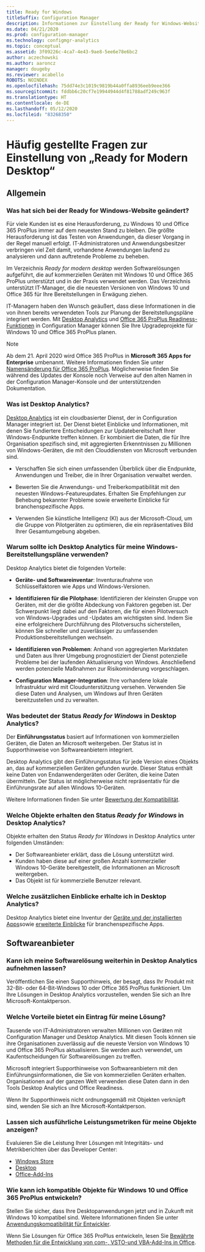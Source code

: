 ```yaml
---
title: Ready for Windows
titleSuffix: Configuration Manager
description: Informationen zur Einstellung der Ready for Windows-Website
ms.date: 04/21/2020
ms.prod: configuration-manager
ms.technology: configmgr-analytics
ms.topic: conceptual
ms.assetid: 3f09226c-4ca7-4e43-9ae8-5ee6e78e6bc2
author: aczechowski
ms.author: aaroncz
manager: dougeby
ms.reviewer: acabello
ROBOTS: NOINDEX
ms.openlocfilehash: 75dd74e3c1019c9819b44a0ffa8936eeb9eee366
ms.sourcegitcommit: fddbb6c20cf7e19944944d4f81788adf249c963f
ms.translationtype: HT
ms.contentlocale: de-DE
ms.lasthandoff: 05/12/2020
ms.locfileid: "83268350"
---
```

# <a name="ready-for-modern-desktop-retirement-faq"></a>Häufig gestellte Fragen zur Einstellung von „Ready for Modern Desktop“

<!-- placeholder -->

## <a name="general"></a>Allgemein

### <a name="what-happened-to-the-ready-for-windows-website"></a>Was hat sich bei der Ready for Windows-Website geändert?

Für viele Kunden ist es eine Herausforderung, zu Windows 10 und Office 365 ProPlus immer auf dem neuesten Stand zu bleiben. Die größte Herausforderung ist das Testen von Anwendungen, da dieser Vorgang in der Regel manuell erfolgt. IT-Administratoren und Anwendungsbesitzer verbringen viel Zeit damit, vorhandene Anwendungen laufend zu analysieren und dann auftretende Probleme zu beheben.

Im Verzeichnis *Ready for modern desktop* werden Softwarelösungen aufgeführt, die auf kommerziellen Geräten mit Windows 10 und Office 365 ProPlus unterstützt und in der Praxis verwendet werden. Das Verzeichnis unterstützt IT-Manager, die die neuesten Versionen von Windows 10 und Office 365 für Ihre Bereitstellungen in Erwägung ziehen.

IT-Managern haben den Wunsch geäußert, dass diese Informationen in die von ihnen bereits verwendeten Tools zur Planung der Bereitstellungspläne integriert werden. Mit [Desktop Analytics](https://aka.ms/dadocs) und [Office 365 ProPlus Readiness-Funktionen](https://docs.microsoft.com/deployoffice/readiness-tools#office-365-proplus-readiness-features-in-configuration-manager-current-branch) in Configuration Manager können Sie Ihre Upgradeprojekte für Windows 10 und Office 365 ProPlus planen. 

> [!Note]
> Ab dem 21. April 2020 wird Office 365 ProPlus in **Microsoft 365 Apps for Enterprise** umbenannt. Weitere Informationen finden Sie unter [Namensänderung für Office 365 ProPlus](https://docs.microsoft.com/deployoffice/name-change). Möglicherweise finden Sie während des Updates der Konsole noch Verweise auf den alten Namen in der Configuration Manager-Konsole und der unterstützenden Dokumentation.

### <a name="what-is-desktop-analytics"></a>Was ist Desktop Analytics?

[Desktop Analytics](https://aka.ms/dadocs) ist ein cloudbasierter Dienst, der in Configuration Manager integriert ist. Der Dienst bietet Einblicke und Informationen, mit denen Sie fundiertere Entscheidungen zur Updatebereitschaft Ihrer Windows-Endpunkte treffen können. Er kombiniert die Daten, die für Ihre Organisation spezifisch sind, mit aggregierten Erkenntnissen zu Millionen von Windows-Geräten, die mit den Clouddiensten von Microsoft verbunden sind.

-    Verschaffen Sie sich einen umfassenden Überblick über die Endpunkte, Anwendungen und Treiber, die in Ihrer Organisation verwaltet werden.

-    Bewerten Sie die Anwendungs- und Treiberkompatibilität mit den neuesten Windows-Featureupdates. Erhalten Sie Empfehlungen zur Behebung bekannter Probleme sowie erweiterte Einblicke für branchenspezifische Apps.

-    Verwenden Sie künstliche Intelligenz (KI) aus der Microsoft-Cloud, um die Gruppe von Pilotgeräten zu optimieren, die ein repräsentatives Bild Ihrer Gesamtumgebung abgeben.

### <a name="why-should-i-use-desktop-analytics-for-my-windows-deployment-plans"></a>Warum sollte ich Desktop Analytics für meine Windows-Bereitstellungspläne verwenden?

Desktop Analytics bietet die folgenden Vorteile:

-    **Geräte- und Softwareinventar**: Inventuraufnahme von Schlüsselfaktoren wie Apps und Windows-Versionen.

-    **Identifizieren für die Pilotphase**: Identifizieren der kleinsten Gruppe von Geräten, mit der die größte Abdeckung von Faktoren gegeben ist. Der Schwerpunkt liegt dabei auf den Faktoren, die für einen Pilotversuch von Windows-Upgrades und -Updates am wichtigsten sind. Indem Sie eine erfolgreichere Durchführung des Pilotversuchs sicherstellen, können Sie schneller und zuverlässiger zu umfassenden Produktionsbereitstellungen wechseln.

-    **Identifizieren von Problemen**: Anhand von aggregierten Marktdaten und Daten aus Ihrer Umgebung prognostiziert der Dienst potenzielle Probleme bei der laufenden Aktualisierung von Windows. Anschließend werden potenzielle Maßnahmen zur Risikominderung vorgeschlagen.

-    **Configuration Manager-Integration**: Ihre vorhandene lokale Infrastruktur wird mit Cloudunterstützung versehen. Verwenden Sie diese Daten und Analysen, um Windows auf Ihren Geräten bereitzustellen und zu verwalten.

### <a name="what-does-the-ready-for-windows-status-mean-in-desktop-analytics"></a>Was bedeutet der Status *Ready for Windows* in Desktop Analytics?

Der **Einführungsstatus** basiert auf Informationen von kommerziellen Geräten, die Daten an Microsoft weitergeben. Der Status ist in Supporthinweise von Softwareanbietern integriert.

Desktop Analytics gibt den Einführungsstatus für jede Version eines Objekts an, das auf kommerziellen Geräten gefunden wurde. Dieser Status enthält keine Daten von Endanwendergeräten oder Geräten, die keine Daten übermitteln. Der Status ist möglicherweise nicht repräsentativ für die Einführungsrate auf allen Windows 10-Geräten.

Weitere Informationen finden Sie unter [Bewertung der Kompatibilität](compat-assessment.md).

### <a name="what-assets-get-the-ready-for-windows-status-in-desktop-analytics"></a>Welche Objekte erhalten den Status *Ready for Windows* in Desktop Analytics? 

Objekte erhalten den Status *Ready for Windows* in Desktop Analytics unter folgenden Umständen:

-    Der Softwareanbieter erklärt, dass die Lösung unterstützt wird.
-    Kunden haben diese auf einer großen Anzahl kommerzieller Windows 10-Geräte bereitgestellt, die Informationen an Microsoft weitergeben.
-    Das Objekt ist für kommerzielle Benutzer relevant.

### <a name="what-additional-insights-do-i-get-in-desktop-analytics"></a>Welche zusätzlichen Einblicke erhalte ich in Desktop Analytics?

Desktop Analytics bietet eine Inventur der [Geräte und der installierten Apps](about-assets.md)sowie [erweiterte Einblicke](compat-assessment.md#advanced-insights) für branchenspezifische Apps. 

## <a name="software-providers"></a>Softwareanbieter

### <a name="can-i-still-list-my-software-solution-in-desktop-analytics"></a>Kann ich meine Softwarelösung weiterhin in Desktop Analytics aufnehmen lassen?

Veröffentlichen Sie einen Supporthinweis, der besagt, dass Ihr Produkt mit 32-Bit- oder 64-Bit-Windows 10 oder Office 365 ProPlus funktioniert. Um Ihre Lösungen in Desktop Analytics vorzustellen, wenden Sie sich an Ihre Microsoft-Kontaktperson.

### <a name="how-can-listing-my-solutions-benefit-me"></a>Welche Vorteile bietet ein Eintrag für meine Lösung?

Tausende von IT-Administratoren verwalten Millionen von Geräten mit Configuration Manager und Desktop Analytics. Mit diesen Tools können sie ihre Organisationen zuverlässig auf die neueste Version von Windows 10 und Office 365 ProPlus aktualisieren. Sie werden auch verwendet, um Kaufentscheidungen für Softwarelösungen zu treffen.

Microsoft integriert Supporthinweise von Softwareanbietern mit den Einführungsinformationen, die Sie von kommerziellen Geräten erhalten. Organisationen auf der ganzen Welt verwenden diese Daten dann in den Tools Desktop Analytics und Office Readiness. 

Wenn Ihr Supporthinweis nicht ordnungsgemäß mit Objekten verknüpft sind, wenden Sie sich an Ihre Microsoft-Kontaktperson.

### <a name="can-i-see-detailed-performance-metrics-on-my-assets"></a>Lassen sich ausführliche Leistungsmetriken für meine Objekte anzeigen?

Evaluieren Sie die Leistung Ihrer Lösungen mit Integritäts- und Metrikberichten über das Developer Center: 

- [Windows Store](https://docs.microsoft.com/windows/uwp/publish/health-report)
- [Desktop](https://docs.microsoft.com/windows/desktop/appxpkg/windows-desktop-application-program)
- [Office-Add-Ins](https://docs.microsoft.com/office/dev/store/update-unpublish-and-view-metrics) 

### <a name="how-can-i-develop-compatible-assets-for-windows-10-and-office-365-proplus"></a>Wie kann ich kompatible Objekte für Windows 10 und Office 365 ProPlus entwickeln?

Stellen Sie sicher, dass Ihre Desktopanwendungen jetzt und in Zukunft mit Windows 10 kompatibel sind. Weitere Informationen finden Sie unter [Anwendungskompatibilität für Entwickler](https://developer.microsoft.com/windows/desktop/app-compatibility).

Wenn Sie Lösungen für Office 365 ProPlus entwickeln, lesen Sie [Bewährte Methoden für die Entwicklung von com-, VSTO-und VBA-Add-Ins in Office](https://docs.microsoft.com/visualstudio/vsto/development-best-practices-for-com-vsto-and-vba-add-ins-in-office).
